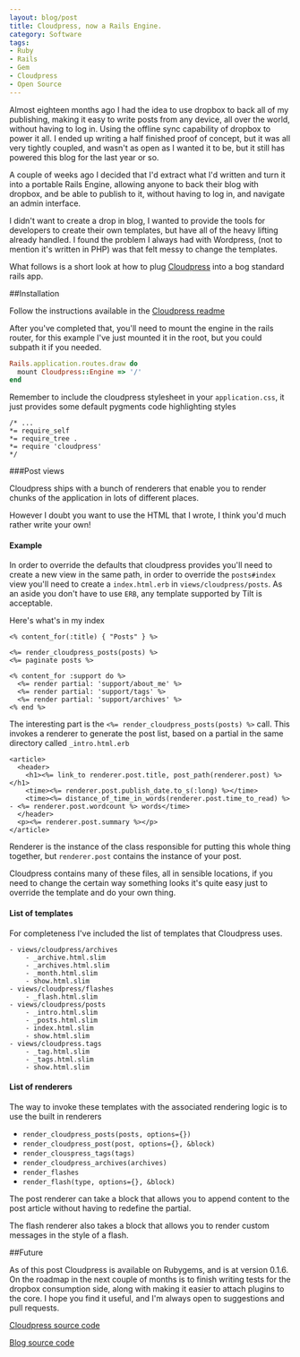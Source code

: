 ```yaml
---
layout: blog/post
title: Cloudpress, now a Rails Engine.
category: Software
tags:
- Ruby
- Rails
- Gem
- Cloudpress
- Open Source
---
```

Almost eighteen months ago I had the idea to use dropbox to back all of my publishing, making it easy to write posts from any device, all over the world, without having to log in. Using the offline sync capability of dropbox to power it all. I ended up writing a half finished proof of concept, but it was all very tightly coupled, and wasn't as open as I wanted it to be, but it still has powered this blog for the last year or so.

A couple of weeks ago I decided that I'd extract what I'd written and turn it into a portable Rails Engine, allowing anyone to back their blog with dropbox, and be able to publish to it, without having to log in, and navigate an admin interface.

I didn't want to create a drop in blog, I wanted to provide the tools for developers to create their own templates, but have all of the heavy lifting already handled. I found the problem I always had with Wordpress, (not to mention it's written in PHP) was that felt messy to change the templates.

What follows is a short look at how to plug [Cloudpress](https://github.com/adamcarlile/cloudpress) into a bog standard rails app.

##Installation

Follow the instructions available in the [Cloudpress readme](https://github.com/adamcarlile/cloudpress/blob/master/README.md)

After you've completed that, you'll need to mount the engine in the rails router, for this example I've just mounted it in the root, but you could subpath it if you needed.

```ruby
Rails.application.routes.draw do
  mount Cloudpress::Engine => '/'
end
```

Remember to include the cloudpress stylesheet in your `application.css`, it just provides some default pygments code highlighting styles

```
/* ...
*= require_self
*= require_tree .
*= require 'cloudpress'
*/
```

###Post views

Cloudpress ships with a bunch of renderers that enable you to render chunks of the application in lots of different places.

However I doubt you want to use the HTML that I wrote, I think you'd much rather write your own!

#### Example

In order to override the defaults that cloudpress provides you'll need to create a new view in the same path, in order to override the `posts#index` view you'll need to create a `index.html.erb` in `views/cloudpress/posts`. As an aside you don't have to use `ERB`, any template supported by Tilt is acceptable.

Here's what's in my index

```erb
<% content_for(:title) { "Posts" } %>

<%= render_cloudpress_posts(posts) %>
<%= paginate posts %>

<% content_for :support do %>
  <%= render partial: 'support/about_me' %>
  <%= render partial: 'support/tags' %>
  <%= render partial: 'support/archives' %>
<% end %>
```

The interesting part is the `<%= render_cloudpress_posts(posts) %>` call. This invokes a renderer to generate the post list, based on a partial in the same directory called `_intro.html.erb` 

```erb
<article>
  <header>
    <h1><%= link_to renderer.post.title, post_path(renderer.post) %></h1>
    <time><%= renderer.post.publish_date.to_s(:long) %></time>
    <time><%= distance_of_time_in_words(renderer.post.time_to_read) %> - <%= renderer.post.wordcount %> words</time>
  </header>
  <p><%= renderer.post.summary %></p>
</article>
```
Renderer is the instance of the class responsible for putting this whole thing together, but `renderer.post` contains the instance of your post.

Cloudpress contains many of these files, all in sensible locations, if you need to change the certain way something looks it's quite easy just to override the template and do your own thing.

#### List of templates

For completeness I've included the list of templates that Cloudpress uses.

```
- views/cloudpress/archives
	- _archive.html.slim
	- _archives.html.slim
	- _month.html.slim
	- show.html.slim
- views/cloudpress/flashes
	- _flash.html.slim
- views/cloudpress/posts
	- _intro.html.slim
	- _posts.html.slim
	- index.html.slim
	- show.html.slim
- views/cloudpress.tags
	- _tag.html.slim
	- _tags.html.slim
	- show.html.slim
```

#### List of renderers

The way to invoke these templates with the associated rendering logic is to use the built in renderers

- `render_cloudpress_posts(posts, options={})`
- `render_cloudpress_post(post, options={}, &block)`
- `render_clouspress_tags(tags)`
- `render_cloudpress_archives(archives)`
- `render_flashes`
- `render_flash(type, options={}, &block)`

The post renderer can take a block that allows you to append content to the post article without having to redefine the partial.

The flash renderer also takes a block that allows you to render custom messages in the style of a flash.

##Future

As of this post Cloudpress is available on Rubygems, and is at version 0.1.6. On the roadmap in the next couple of months is to finish writing tests for the dropbox consumption side, along with making it easier to attach plugins to the core. I hope you find it useful, and I'm always open to suggestions and pull requests.

[Cloudpress source code](https://github.com/adamcarlile/cloudpress)

[Blog source code](https://github.com/adamcarlile/blog)
